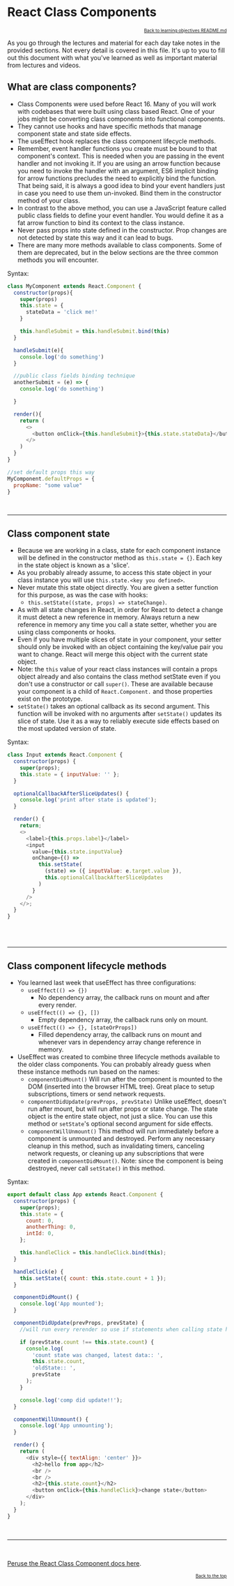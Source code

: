 # React Class Components

<a name="#readme-top"></a>

<p align="right" style="font-size:10px">
  <a href="./README.md">Back to learning objectives README.md</a>
</p>

As you go through the lectures and material for each day take notes in the provided sections. Not every detail is covered in this file. It's up to you to fill out this document with what you've learned as well as important material from lectures and videos.

## What are class components?

- Class Components were used before React 16. Many of you will work with codebases that were built using class based React. One of your jobs might be converting class components into functional components.
- They cannot use hooks and have specific methods that manage component state and state side effects.
- The useEffect hook replaces the class component lifecycle methods.
- Remember, event handler functions you create must be bound to that component's context. This is needed when you are passing in the event handler and not invoking it. If you are using an arrow function because you need to invoke the handler with an argument, ES6 implicit binding for arrow functions precludes the need to explicitly bind the function. That being said, it is always a good idea to bind your event handlers just in case you need to use them un-invoked. Bind them in the constructor method of your class.
- In contrast to the above method, you can use a JavaScript feature called public class fields to define your event handler. You would define it as a fat arrow function to bind its context to the class instance.
- Never pass props into state defined in the constructor. Prop changes are not detected by state this way and it can lead to bugs.
- There are many more methods available to class components. Some of them are deprecated, but in the below sections are the three common methods you will encounter.

Syntax:

```js
class MyComponent extends React.Component {
  constructor(props){
    super(props)
    this.state = {
      stateData = 'click me!'
    }

    this.handleSubmit = this.handleSubmit.bind(this)
  }

  handleSubmit(e){
    console.log('do something')
  }

  //public class fields binding technique
  anotherSubmit = (e) => {
    console.log('do something')

  }

  render(){
    return (
      <>
        <button onClick={this.handleSubmit}>{this.state.stateData}</button>
      </>
    )
  }
}

//set default props this way
MyComponent.defaultProps = {
  propName: "some value"
}
```




<br>
<hr>

## Class component state

- Because we are working in a class, state for each component instance will be defined in the constructor method as `this.state = {}`. Each key in the state object is known as a 'slice'.
- As you probably already assume, to access this state object in your class instance you will use `this.state.<key you defined>`.
- Never mutate this state object directly. You are given a setter function for this purpose, as was the case with hooks:
  - `this.setState((state, props) => stateChange)`.
- As with all state changes in React, in order for React to detect a change it must detect a new reference in memory. Always return a new reference in memory any time you call a state setter, whether you are using class components or hooks.
- Even if you have multiple slices of state in your component, your setter should only be invoked with an object containing the key/value pair you want to change. React will merge this object with the current state object.
- Note: the `this` value of your react class instances will contain a props object already and also contains the class method setState even if you don't use a constructor or call `super()`. These are available because your component is a child of `React.Component.` and those properties exist on the prototype.
- `setState()` takes an optional callback as its second argument. This function will be invoked with no arguments after `setState()` updates its slice of state. Use it as a way to reliably execute side effects based on the most updated version of state.

Syntax:

```js
class Input extends React.Component {
  constructor(props) {
    super(props);
    this.state = { inputValue: '' };
  }

  optionalCallbackAfterSliceUpdates() {
    console.log('print after state is updated');
  }

  render() {
    return;
    <>
      <label>{this.props.label}</label>
      <input
        value={this.state.inputValue}
        onChange={() =>
          this.setState(
            (state) => ({ inputValue: e.target.value }),
            this.optionalCallbackAfterSliceUpdates
          )
        }
      />
    </>;
  }
}
```

<br>


<br>
<hr>

## Class component lifecycle methods

- You learned last week that useEffect has three configurations:
  - `useEffect(() => {})`
    - No dependency array, the callback runs on mount and after every render.
  - `useEffect(() => {}, [])`
    - Empty dependency array, the callback runs only on mount.
  - `useEffect(() => {}, [stateOrProps])`
    - Filled dependency array, the callback runs on mount and whenever vars in dependency array change reference in memory.
- UseEffect was created to combine three lifecycle methods available to the older class components. You can probably already guess when these instance methods run based on the names:
  - `componentDidMount()` Will run after the component is mounted to the DOM (inserted into the browser HTML tree). Great place to setup subscriptions, timers or send network requests.
  - `componentDidUpdate(prevProps, prevState)` Unlike useEffect, doesn't run after mount, but will run after props or state change. The state object is the entire state object, not just a slice. You can use this method or `setState`'s optional second argument for side effects.
  - `componentWillUnmount()` This method will run immediately before a component is unmounted and destroyed. Perform any necessary cleanup in this method, such as invalidating timers, canceling network requests, or cleaning up any subscriptions that were created in `componentDidMount()`. Note: since the component is being destroyed, never call `setState()` in this method.

Syntax:

```js
export default class App extends React.Component {
  constructor(props) {
    super(props);
    this.state = {
      count: 0,
      anotherThing: 0,
      intId: 0,
    };

    this.handleClick = this.handleClick.bind(this);
  }

  handleClick(e) {
    this.setState({ count: this.state.count + 1 });
  }

  componentDidMount() {
    console.log('App mounted');
  }

  componentDidUpdate(prevProps, prevState) {
    //will run every rerender so use if statements when calling state here to prevent stack overflow.

    if (prevState.count !== this.state.count) {
      console.log(
        'count state was changed, latest data:: ',
        this.state.count,
        'oldState:: ',
        prevState
      );
    }

    console.log('comp did update!!');
  }

  componentWillUnmount() {
    console.log('App unmounting');
  }

  render() {
    return (
      <div style={{ textAlign: 'center' }}>
        <h2>hello from app</h2>
        <br />
        <br />
        <h2>{this.state.count}</h2>
        <button onClick={this.handleClick}>change state</button>
      </div>
    );
  }
}
```



<br>
<hr>
<br>

[Peruse the React Class Component docs here](https://reactjs.org/docs/react-component.html).

<p align="right" style="font-size:10px">
  <a href="#readme-top">Back to the top</a>
</p>